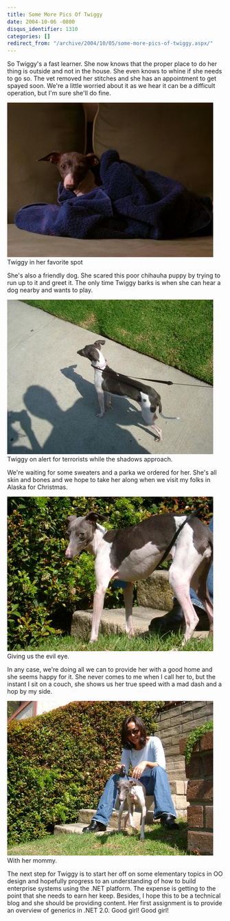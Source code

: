 ```yaml
---
title: Some More Pics Of Twiggy
date: 2004-10-06 -0800
disqus_identifier: 1310
categories: []
redirect_from: "/archive/2004/10/05/some-more-pics-of-twiggy.aspx/"
---
```


So Twiggy's a fast learner. She now knows that the proper place to do
her thing is outside and not in the house. She even knows to whine if
she needs to go so. The vet removed her stitches and she has an
appointment to get spayed soon. We're a little worried about it as we
hear it can be a difficult operation, but I'm sure she'll do fine.

![](/images/Twiggy_Favorite_Spot.jpg) \
Twiggy in her favorite spot

She's also a friendly dog. She scared this poor chihauha puppy by trying
to run up to it and greet it. The only time Twiggy barks is when she can
hear a dog nearby and wants to play.

![](/images/TwiggyAlert.jpg) \
Twiggy on alert for terrorists while the shadows approach.

We're waiting for some sweaters and a parka we ordered for her. She's
all skin and bones and we hope to take her along when we visit my folks
in Alaska for Christmas.

![](/images/TwiggyDeathGlare.jpg) \
Giving us the evil eye.

In any case, we're doing all we can to provide her with a good home and
she seems happy for it. She never comes to me when I call her to, but
the instant I sit on a couch, she shows us her true speed with a mad
dash and a hop by my side.

![](/images/TwiggyWithMommy.jpg) \
With her mommy.

The next step for Twiggy is to start her off on some elementary topics
in OO design and hopefully progress to an understanding of how to build
enterprise systems using the .NET platform. The expense is getting to
the point that she needs to earn her keep. Besides, I hope this to be a
technical blog and she should be providing content. Her first assignment
is to provide an overview of generics in .NET 2.0. Good girl! Good girl!

